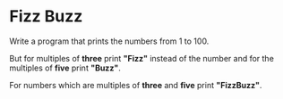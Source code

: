 Fizz Buzz
=========

Write a program that prints the numbers from 1 to 100.

But for multiples of **three** print **"Fizz"** instead of the number and for the multiples of **five** print **"Buzz"**.

For numbers which are multiples of **three** and **five** print **"FizzBuzz"**.
